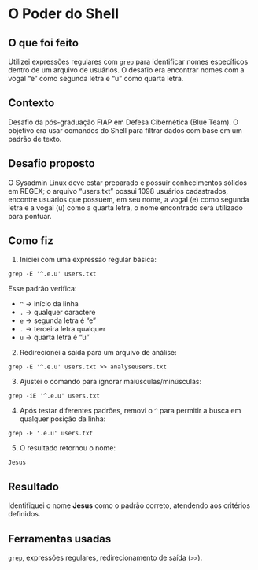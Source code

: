 # O Poder do Shell

## O que foi feito
Utilizei expressões regulares com `grep` para identificar nomes específicos dentro de um arquivo de usuários.
O desafio era encontrar nomes com a vogal “e” como segunda letra e “u” como quarta letra.

## Contexto
Desafio da pós-graduação FIAP em Defesa Cibernética (Blue Team).
O objetivo era usar comandos do Shell para filtrar dados com base em um padrão de texto.

## Desafio proposto
O Sysadmin Linux deve estar preparado e possuir conhecimentos sólidos em REGEX; o arquivo “users.txt” possui 1098 usuários cadastrados, encontre usuários que possuem, em seu nome, a vogal (e) como segunda letra e a vogal (u) como a quarta letra, o nome encontrado será utilizado para pontuar.

## Como fiz
1. Iniciei com uma expressão regular básica:
```
grep -E '^.e.u' users.txt
```
Esse padrão verifica:
- `^` → início da linha
- `.` → qualquer caractere
- `e` → segunda letra é “e”
- `.` → terceira letra qualquer
- `u` → quarta letra é “u”

2. Redirecionei a saída para um arquivo de análise:
```
grep -E '^.e.u' users.txt >> analyseusers.txt
```

3. Ajustei o comando para ignorar maiúsculas/minúsculas:
```
grep -iE '^.e.u' users.txt
```

4. Após testar diferentes padrões, removi o `^` para permitir a busca em qualquer posição da linha:
```
grep -E '.e.u' users.txt
```

5. O resultado retornou o nome:
```
Jesus
```

## Resultado
Identifiquei o nome **Jesus** como o padrão correto, atendendo aos critérios definidos.

## Ferramentas usadas
`grep`, expressões regulares, redirecionamento de saída (`>>`).
